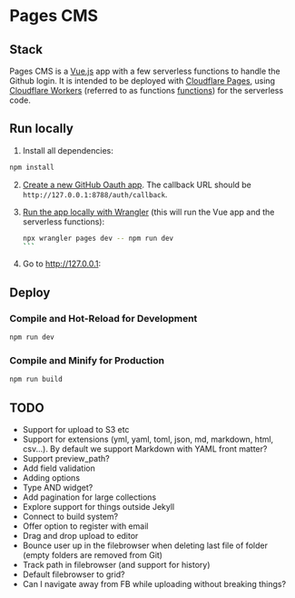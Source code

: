 # Pages CMS

## Stack

Pages CMS is a [Vue.js](https://vuejs.org/) app with a few serverless functions to handle the Github login. It is intended to be deployed with [Cloudflare Pages](https://pages.cloudflare.com/), using [Cloudflare Workers](https://workers.cloudflare.com/) (referred to as functions [functions](https://developers.cloudflare.com/pages/functions/)) for the serverless code.

## Run locally

1. Install all dependencies:

  ```sh
  npm install
  ```

2. [Create a new GitHub Oauth app](https://docs.github.com/en/apps/oauth-apps/building-oauth-apps/creating-an-oauth-app). The callback URL should be `http://127.0.0.1:8788/auth/callback`.
3.  [Run the app locally with Wrangler](https://developers.cloudflare.com/pages/functions/local-development/) (this will run the Vue app and the serverless functions):

    ````sh
    npx wrangler pages dev -- npm run dev
    ```

4. Go to http://127.0.0.1:

## Deploy



### Compile and Hot-Reload for Development

```sh
npm run dev
```

### Compile and Minify for Production

```sh
npm run build
```


## TODO

- Support for upload to S3 etc 
- Support for extensions (yml, yaml, toml, json, md, markdown, html, csv...). By default we support Markdown with YAML front matter?
- Support preview_path?
- Add field validation
- Adding options
- Type AND widget?
- Add pagination for large collections
- Explore support for things outside Jekyll
- Connect to build system?
- Offer option to register with email
- Drag and drop upload to editor
- Bounce user up in the filebrowser when deleting last file of folder (empty folders are removed from Git)
- Track path in filebrowser (and support for history)
- Default filebrowser to grid?
- Can I navigate away from FB while uploading without breaking things?